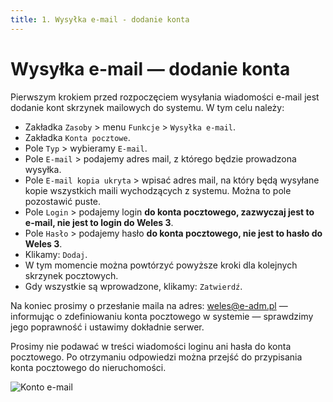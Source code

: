 ```yaml
---
title: 1. Wysyłka e-mail - dodanie konta
---
```


# Wysyłka e-mail — dodanie konta

Pierwszym krokiem przed rozpoczęciem wysyłania wiadomości e-mail jest dodanie kont skrzynek mailowych do systemu. W tym celu należy:

- Zakładka `Zasoby` > menu `Funkcje` > `Wysyłka e-mail`.
- Zakładka `Konta pocztowe`.
- Pole `Typ` > wybieramy `E-mail`.
- Pole `E-mail` > podajemy adres mail, z którego będzie prowadzona wysyłka.
- Pole `E-mail kopia ukryta` > wpisać adres mail, na który będą wysyłane kopie wszystkich maili wychodzących z systemu. Można to pole pozostawić puste.
- Pole `Login` > podajemy login **do konta pocztowego, zazwyczaj jest to e-mail, nie jest to login do Weles 3**.
- Pole `Hasło` > podajemy hasło **do konta pocztowego, nie jest to hasło do Weles 3**.
- Klikamy: `Dodaj`.
- W tym momencie można powtórzyć powyższe kroki dla kolejnych skrzynek pocztowych.
- Gdy wszystkie są wprowadzone, klikamy: `Zatwierdź`.

Na koniec prosimy o przesłanie maila na adres: weles@e-adm.pl — informując o zdefiniowaniu konta pocztowego w systemie — sprawdzimy jego poprawność i ustawimy dokładnie serwer.

Prosimy nie podawać w treści wiadomości loginu ani hasła do konta pocztowego. Po otrzymaniu odpowiedzi można przejść do przypisania konta pocztowego do nieruchomości.

![Konto e-mail](kontoemail.gif)